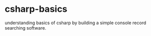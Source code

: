 # csharp-basics
 understanding basics of csharp by building a simple console record searching software.
